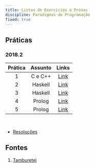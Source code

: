 ```yaml
---
title: Listas de Exercícios e Provas
discipline: Paradigmas de Programação
fixed: true
---
```


## Práticas

### 2018.2
**Prática** | **Assunto** | **Links**  |
:---: | :---:| :---: |
1 | C e C++ | [Link](https://drive.google.com/open?id=1v0lIXJZzkhLciJv64G7T9QjG5urFhAFh) |
2 | Haskell | [Link](https://drive.google.com/open?id=1kcLeeV0yntV9jZ8SSuMBKVw22123eNE_) |
3 | Haskell | [Link](https://drive.google.com/open?id=1VHbmbexQNp7WV8yS3U196ZoCejJip3gq) |
4 | Prolog | [Link](https://drive.google.com/open?id=18QfPkarln9CIDaNG5TI-IMrpt8f5Ogzm) |
5 | Prolog | [Link](https://drive.google.com/open?id=1a2AvPqsBmEEZ3AO8MpyxmZIFrMLFd7Hy) |

<br>

- [Resoluções](https://github.com/LukeHxH/praticasPLP)
  

## Fontes 

1. <a href= "https://github.com/OpenDevUFCG/Tamburetei" target="_blank"> Tamburetei </a>

